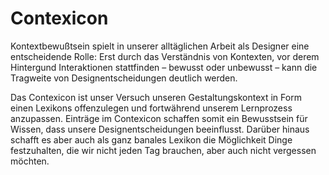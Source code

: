 # Contexicon

Kontextbewußtsein spielt in unserer alltäglichen Arbeit als Designer eine entscheidende Rolle: Erst durch das Verständnis von Kontexten, vor derem Hintergund Interaktionen stattfinden – bewusst oder unbewusst – kann die Tragweite von Designentscheidungen deutlich werden.

Das Contexicon ist unser Versuch unseren Gestaltungskontext in Form einen Lexikons offenzulegen und fortwährend unserem Lernprozess anzupassen. Einträge im Contexicon  schaffen somit ein Bewusstsein für Wissen, dass unsere Designentscheidungen beeinflusst. Darüber hinaus schafft es aber auch als ganz banales Lexikon die Möglichkeit Dinge festzuhalten, die wir nicht jeden Tag brauchen, aber auch nicht vergessen möchten.

